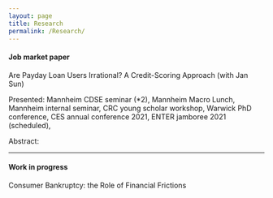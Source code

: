 ```yaml
---
layout: page
title: Research
permalink: /Research/
---
```


#### Job market paper

Are Payday Loan Users Irrational? A Credit-Scoring Approach (with Jan Sun)

Presented: Mannheim CDSE seminar (*2), Mannheim Macro Lunch, Mannheim internal seminar, CRC young scholar workshop, Warwick PhD conference, CES annual conference 2021, ENTER jamboree 2021 (scheduled),

Abstract:

---

#### Work in progress

Consumer Bankruptcy: the Role of Financial Frictions
